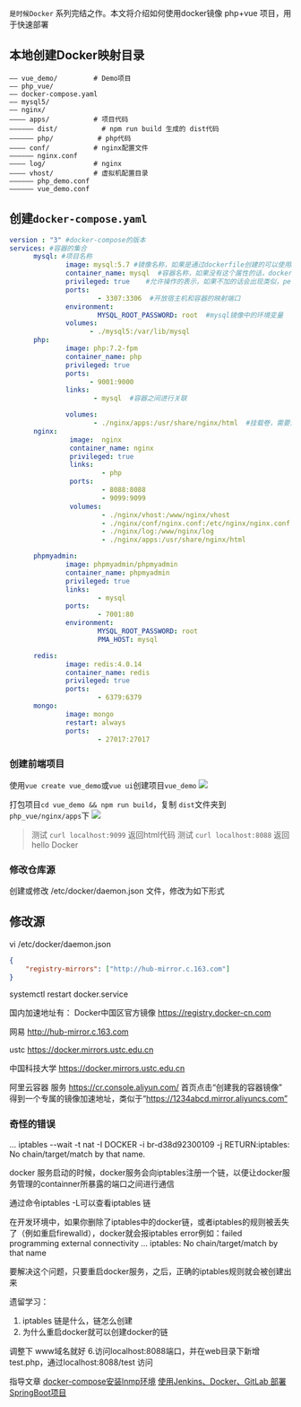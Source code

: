 `是时候Docker` 系列完结之作。本文将介绍如何使用docker镜像 php+vue 项目，用于快速部署


## 本地创建Docker映射目录
```text
—— vue_demo/         # Demo项目
—— php_vue/
—— docker-compose.yaml
—— mysql5/
—— nginx/
———— apps/           # 项目代码
—————— dist/           # npm run build 生成的 dist代码
—————— php/           # php代码
———— conf/           # nginx配置文件
—————— nginx.conf
———— log/            # nginx
———— vhost/          # 虚拟机配置目录
—————— php_demo.conf
—————— vue_demo.conf
```

## 创建`docker-compose.yaml`
```yaml
version : "3" #docker-compose的版本
services: #容器的集合
      mysql: #项目名称
              image: mysql:5.7 #镜像名称，如果是通过dockerfile创建的可以使用build属性
              container_name: mysql  #容器名称，如果没有这个属性的话，docker-compose会随机分配一个名字给容器
              privileged: true    #允许操作的表示，如果不加的话会出现类似，permission deny的错误
              ports:
                      - 3307:3306  #开放宿主机和容器的映射端口
              environment:
                      MYSQL_ROOT_PASSWORD: root  #mysql镜像中的环境变量
              volumes:
                    - ./mysql5:/var/lib/mysql
      php:
              image: php:7.2-fpm
              container_name: php
              privileged: true
              ports:
                    - 9001:9000
              links:
                     - mysql  #容器之间进行关联

              volumes:
                     - ./nginx/apps:/usr/share/nginx/html  #挂载卷，需要注意的是，php在以模块的形式加载到nginx的时候，需要他们两个的目录结构一致，否则nginx无法加载php,但是 html等静态问价可以正常访问。
      nginx:
               image:  nginx
               container_name: nginx
               privileged: true
               links:
                       - php
               ports:
                       - 8088:8088
                       - 9099:9099
               volumes:
                       - ./nginx/vhost:/www/nginx/vhost
                       - ./nginx/conf/nginx.conf:/etc/nginx/nginx.conf
                       - ./nginx/log:/www/nginx/log
                       - ./nginx/apps:/usr/share/nginx/html

      phpmyadmin:
              image: phpmyadmin/phpmyadmin
              container_name: phpmyadmin
              privileged: true
              links:
                      - mysql
              ports:
                      - 7001:80
              environment:
                      MYSQL_ROOT_PASSWORD: root
                      PMA_HOST: mysql

      redis:
              image: redis:4.0.14
              container_name: redis
              privileged: true
              ports:
                      - 6379:6379
      mongo:
              image: mongo
              restart: always
              ports:
                      - 27017:27017
```

### 创建前端项目
使用`vue create vue_demo`或`vue ui`创建项目`vue_demo`
![](https://user-gold-cdn.xitu.io/2019/10/13/16dc417680e843b7?w=963&h=272&f=png&s=38193)

打包项目`cd vue_demo && npm run build`，复制 `dist`文件夹到 `php_vue/nginx/apps`下
![](https://user-gold-cdn.xitu.io/2019/10/13/16dc435c93545869?w=1309&h=420&f=png&s=58575)

> 测试  `curl localhost:9099`  返回html代码
> 测试  `curl localhost:8088`  返回 hello Docker


### 修改仓库源
创建或修改 /etc/docker/daemon.json 文件，修改为如下形式

## 修改源 
vi /etc/docker/daemon.json
```json
{
    "registry-mirrors": ["http://hub-mirror.c.163.com"]
}
```
systemctl restart docker.service

国内加速地址有：
Docker中国区官方镜像
https://registry.docker-cn.com

网易
http://hub-mirror.c.163.com

ustc 
https://docker.mirrors.ustc.edu.cn

中国科技大学
https://docker.mirrors.ustc.edu.cn

阿里云容器  服务
https://cr.console.aliyun.com/
首页点击“创建我的容器镜像”  得到一个专属的镜像加速地址，类似于“https://1234abcd.mirror.aliyuncs.com”



### 奇怪的错误

... iptables --wait -t nat -I DOCKER -i br-d38d92300109 -j RETURN:iptables: No chain/target/match by that name.

docker 服务启动的时候，docker服务会向iptables注册一个链，以便让docker服务管理的containner所暴露的端口之间进行通信

通过命令iptables -L可以查看iptables 链

 

在开发环境中，如果你删除了iptables中的docker链，或者iptables的规则被丢失了（例如重启firewalld），docker就会报iptables error例如：failed programming external connectivity … iptables: No chain/target/match by that name

要解决这个问题，只要重启docker服务，之后，正确的iptables规则就会被创建出来

遗留学习：
1. iptables 链是什么，链怎么创建
2. 为什么重启docker就可以创建docker的链


调整下 www域名就好
6.访问localhost:8088端口，并在web目录下新增test.php，通过localhost:8088/test 访问

指导文章
[docker-compose安装lnmp环境](https://www.cnblogs.com/callmelx/p/11099562.html)
[使用Jenkins、Docker、GitLab 部署SpringBoot项目](https://juejin.im/post/5d9025e7f265da5bba416b54)